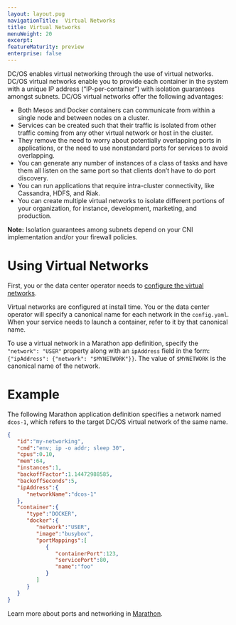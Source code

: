 ```yaml
---
layout: layout.pug
navigationTitle:  Virtual Networks
title: Virtual Networks
menuWeight: 20
excerpt:
featureMaturity: preview
enterprise: false
---
```


<!-- This source repo for this topic is https://github.com/dcos/dcos-docs -->


DC/OS enables virtual networking through the use of virtual networks. DC/OS virtual networks enable you to provide each container in the system with a unique IP address (“IP-per-container”) with isolation guarantees amongst subnets. DC/OS virtual networks offer the following advantages:

* Both Mesos and Docker containers can communicate from within a single node and between nodes on a cluster.
* Services can be created such that their traffic is isolated from other traffic coming from any other virtual network or host in the cluster.
* They remove the need to worry about potentially overlapping ports in applications, or the need to use nonstandard ports for services to avoid overlapping.
* You can generate any number of instances of a class of tasks and have them all listen on the same port so that clients don’t have to do port discovery.
* You can run applications that require intra-cluster connectivity, like Cassandra, HDFS, and Riak.
* You can create multiple virtual networks to isolate different portions of your organization, for instance, development, marketing, and production.

**Note:** Isolation guarantees among subnets depend on your CNI implementation and/or your firewall policies.

# Using Virtual Networks

First, you or the data center operator needs to [configure the virtual networks](/1.11/networking/virtual-networks/).

Virtual networks are configured at install time. You or the data center operator will specify a canonical name for each network in the `config.yaml`. When your service needs to launch a container, refer to it by that canonical name.

To use a virtual network in a Marathon app definition, specify the `"network": "USER"` property along with an `ipAddress` field in the form: `{"ipAddress": {"network": "$MYNETWORK"}}`. The value of `$MYNETWORK` is the canonical name of the network.

# Example

The following Marathon application definition specifies a network named `dcos-1`, which refers to the target DC/OS virtual network of the same name.

```json
{
   "id":"my-networking",
   "cmd":"env; ip -o addr; sleep 30",
   "cpus":0.10,
   "mem":64,
   "instances":1,
   "backoffFactor":1.14472988585,
   "backoffSeconds":5,
   "ipAddress":{
      "networkName":"dcos-1"
   },
   "container":{
      "type":"DOCKER",
      "docker":{
         "network":"USER",
         "image":"busybox",
         "portMappings":[
            {
               "containerPort":123,
               "servicePort":80,
               "name":"foo"
            }
         ]
      }
   }
}
```

Learn more about ports and networking in [Marathon](/1.11/deploying-services/service-ports/).
